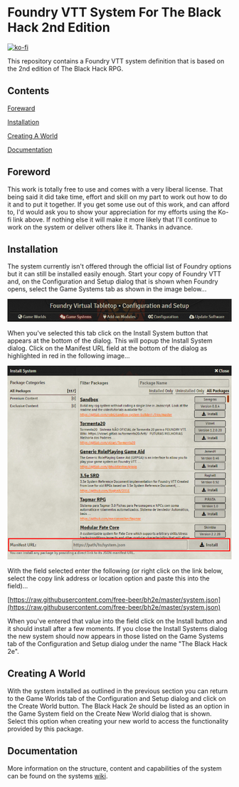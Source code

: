 # Foundry VTT System For The Black Hack 2nd Edition

[![ko-fi](https://ko-fi.com/img/githubbutton_sm.svg)](https://ko-fi.com/H2H645D60)

This repository contains a Foundry VTT system definition that is based on the
2nd edition of The Black Hack RPG.

## Contents

[Foreward](#foreword)

[Installation](#installation)

[Creating A World](#creating-a-world)

[Documentation](#documentation)


## Foreword

This work is totally free to use and comes with a very liberal license. That
being said it did take time, effort and skill on my part to work out how to do
it and to put it together. If you get some use out of this work, and can afford
to, I'd would ask you to show your appreciation for my efforts using the Ko-fi
link above. If nothing else it will make it more likely that I'll continue to
work on the system or deliver others like it. Thanks in advance.

## Installation

The system currently isn't offered through the official list of Foundry
options but it can still be installed easily enough. Start your copy of
Foundry VTT and, on the Configuration and Setup dialog that is shown when
Foundry opens, select the Game Systems tab as shown in the image below...

![Game Systems Menu](/documentation/images/image001.png?raw=true "Foundry VTT Game Systems Menu")

When you've selected this tab click on the Install System button that
appears at the bottom of the dialog. This will popup the Install System
dialog. Click on the Manifest URL field at the bottom of the dialog as
highlighted in red in the following image...

![Manifest URL Field](/documentation/images/image002.png?raw=true "Foundry VTT Manifest URL Field")

With the field selected enter the following (or right click on the link below,
select the copy link address or location option and paste this into the field)...

[https://raw.githubusercontent.com/free-beer/bh2e/master/system.json](https://raw.githubusercontent.com/free-beer/bh2e/master/system.json)

When you've entered that value into the field click on the Install button and
it should install after a few moments. If you close the Install Systems dialog
the new system should now appears in those listed on the Game Systems tab of
the Configuration and Setup dialog under the name "The Black Hack 2e".

## Creating A World

With the system installed as outlined in the previous section you can return
to the Game Worlds tab of the Configuration and Setup dialog and click on the
Create World button. The Black Hack 2e should be listed as an option in the
Game System field on the Create New World dialog that is shown. Select this
option when creating your new world to access the functionality provided by
this package.

## Documentation

More information on the structure, content and capabilities of the system
can be found on the systems [wiki](https://github.com/free-beer/bh2e/wiki).


